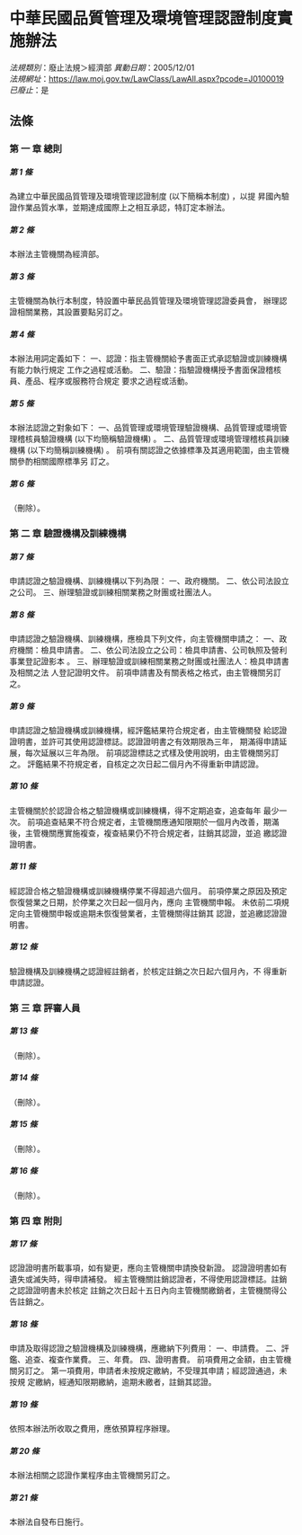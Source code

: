 # 中華民國品質管理及環境管理認證制度實施辦法

*法規類別*：廢止法規＞經濟部
*異動日期*：2005/12/01  
*法規網址*：https://law.moj.gov.tw/LawClass/LawAll.aspx?pcode=J0100019
*已廢止*：是


## 法條
### 第 一 章 總則

##### 第 1 條
為建立中華民國品質管理及環境管理認證制度 (以下簡稱本制度) ，以提
昇國內驗證作業品質水準，並期達成國際上之相互承認，特訂定本辦法。

##### 第 2 條
本辦法主管機關為經濟部。

##### 第 3 條
主管機關為執行本制度，特設置中華民品質管理及環境管理認證委員會，
辦理認證相關業務，其設置要點另訂之。

##### 第 4 條
本辦法用詞定義如下：
一、認證：指主管機關給予書面正式承認驗證或訓練機構有能力執行規定
    工作之過程或活動。
二、驗證：指驗證機構授予書面保證稽核員、產品、程序或服務符合規定
    要求之過程或活動。


##### 第 5 條
本辦法認證之對象如下：
一、品質管理或環境管理驗證機構、品質管理或環境管理稽核員驗證機構
     (以下均簡稱驗證機構) 。
二、品質管理或環境管理稽核員訓練機構 (以下均簡稱訓練機構) 。
前項有關認證之依據標準及其適用範圍，由主管機關參酌相關國際標準另
訂之。


##### 第 6 條
（刪除）。

### 第 二 章 驗證機構及訓練機構

##### 第 7 條
申請認證之驗證機構、訓練機構以下列為限：
一、政府機關。
二、依公司法設立之公司。
三、辦理驗證或訓練相關業務之財團或社團法人。


##### 第 8 條
申請認證之驗證機構、訓練機構，應檢具下列文件，向主管機關申請之：
一、政府機關：檢具申請書。
二、依公司法設立之公司：檢具申請書、公司執照及營利事業登記證影本
    。
三、辦理驗證或訓練相關業務之財團或社團法人：檢具申請書及相關之法
    人登記證明文件。
前項申請書及有關表格之格式，由主管機關另訂之。


##### 第 9 條
申請認證之驗證機構或訓練機構，經評鑑結果符合規定者，由主管機關發
給認證證明書，並許可其使用認證標誌。認證證明書之有效期限為三年，
期滿得申請延展，每次延展以三年為限。
前項認證標誌之式樣及使用說明，由主管機關另訂之。
評鑑結果不符規定者，自核定之次日起二個月內不得重新申請認證。

##### 第 10 條
主管機關於於認證合格之驗證機構或訓練機構，得不定期追查，追查每年
最少一次。
前項追查結果不符合規定者，主管機關應通知限期於一個月內改善，期滿
後，主管機關應實施複查，複查結果仍不符合規定者，註銷其認證，並追
繳認證證明書。

##### 第 11 條
經認證合格之驗證機構或訓練機構停業不得超過六個月。
前項停業之原因及預定恢復營業之日期，於停業之次日起一個月內，應向
主管機關申報。
未依前二項規定向主管機關申報或逾期未恢復營業者，主管機關得註銷其
認證，並追繳認證證明書。

##### 第 12 條
驗證機構及訓練機構之認證經註銷者，於核定註銷之次日起六個月內，不
得重新申請認證。

### 第 三 章 評審人員

##### 第 13 條
（刪除）。

##### 第 14 條
（刪除）。

##### 第 15 條
（刪除）。

##### 第 16 條
（刪除）。

### 第 四 章 附則

##### 第 17 條
認證證明書所載事項，如有變更，應向主管機關申請換發新證。
認證證明書如有遺失或滅失時，得申請補發。
經主管機關註銷認證者，不得使用認證標誌。註銷之認證證明書未於核定
註銷之次日起十五日內向主管機關繳銷者，主管機關得公告註銷之。

##### 第 18 條
申請及取得認證之驗證機構及訓練機構，應繳納下列費用：
一、申請費。
二、評鑑、追查、複查作業費。
三、年費。
四、證明書費。
前項費用之金額，由主管機關另訂之。
第一項費用，申請者未按規定繳納，不受理其申請；經認證通過，未按規
定繳納，經通知限期繳納，逾期未繳者，註銷其認證。


##### 第 19 條
依照本辦法所收取之費用，應依預算程序辦理。

##### 第 20 條
本辦法相關之認證作業程序由主管機關另訂之。

##### 第 21 條
本辦法自發布日施行。


